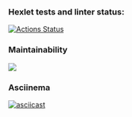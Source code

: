 ### Hexlet tests and linter status:
[![Actions Status](https://github.com/VladimirSergeev46/python-project-49/workflows/hexlet-check/badge.svg)](https://github.com/VladimirSergeev46/python-project-49/actions)
### Maintainability
<a href="https://codeclimate.com/github/VladimirSergeev46/python-project-49/maintainability"><img src="https://api.codeclimate.com/v1/badges/75be96d200a7a7e7cd22/maintainability" /></a>
### Asciinema
[![asciicast](https://asciinema.org/a/zByfxkWSDo1drOUxJ2TUfxliu.svg)](https://asciinema.org/a/zByfxkWSDo1drOUxJ2TUfxliu)